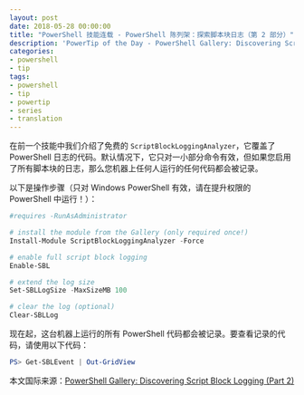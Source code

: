 ```yaml
---
layout: post
date: 2018-05-28 00:00:00
title: "PowerShell 技能连载 - PowerShell 陈列架：探索脚本块日志（第 2 部分）"
description: 'PowerTip of the Day - PowerShell Gallery: Discovering Script Block Logging (Part 2)'
categories:
- powershell
- tip
tags:
- powershell
- tip
- powertip
- series
- translation
---
```

在前一个技能中我们介绍了免费的 `ScriptBlockLoggingAnalyzer`，它覆盖了 PowerShell 日志的代码。默认情况下，它只对一小部分命令有效，但如果您启用了所有脚本块的日志，那么您机器上任何人运行的任何代码都会被记录。

以下是操作步骤（只对 Windows PowerShell 有效，请在提升权限的 PowerShell 中运行！）：

```powershell
#requires -RunAsAdministrator

# install the module from the Gallery (only required once!)
Install-Module ScriptBlockLoggingAnalyzer -Force

# enable full script block logging
Enable-SBL

# extend the log size
Set-SBLLogSize -MaxSizeMB 100

# clear the log (optional)
Clear-SBLLog
```

现在起，这台机器上运行的所有 PowerShell 代码都会被记录。要查看记录的代码，请使用以下代码：

```powershell
PS> Get-SBLEvent | Out-GridView
```

<!--more-->
本文国际来源：[PowerShell Gallery: Discovering Script Block Logging (Part 2)](http://community.idera.com/powershell/powertips/b/tips/posts/powershell-gallery-discovering-script-block-logging-part-2)
